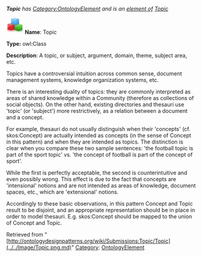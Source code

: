 ___Topic__ has [Category:OntologyElement](../../Category/OntologyElement.md "Category:OntologyElement") and is an [element of](../../Property/ElementOf.md "Property:ElementOf") [Topic](../../Submissions/Topic.md "Submissions:Topic")_


  




[![Class](../../images/thumb/2/27/Class.gif/45px-Class.gif)](../../Image/Class.gif.md "Class")
__Name__: Topic 


__Type:__ owl:Class 


__Description__: A topic, or subject, argument, domain, theme, subject area, etc.


Topics have a controversial intuition across common sense, document management systems, knowledge organization systems, etc.


  



There is an interesting duality of topics: they are commonly interpreted as areas of shared knowledge within a Community (therefore as collections of social objects). On the other hand, existing directories and thesauri use 'topic' (or 'subject') more restrictively, as a relation between a document and a concept. 


  



For example, thesauri do not usually distinguish when their 'concepts' (cf. skos:Concept) are actually intended as concepts (in the sense of Concept in this pattern) and when they are intended as topics. The distinction is clear when you compare these two sample sentences: 'the football topic is part of the sport topic' vs. 'the concept of football is part of the concept of sport'. 


While the first is perfectly acceptable, the second is counterintuitive and even possibly wrong. This effect is due to the fact that concepts are 'intensional' notions and are not intended as areas of knowledge, document spaces, etc., which are 'extensional' notions.


  



Accordingly to these basic observations, in this pattern Concept and Topic result to be disjoint, and an appropriate representation should be in place in order to model thesauri. E.g. skos:Concept should be mapped to the union of Concept and Topic. 





Retrieved from "[http://ontologydesignpatterns.org/wiki/Submissions:Topic/Topic](../../Image/Topic.png.md)"
 [Category](http://ontologydesignpatterns.org/wiki/Special:Categories "Special:Categories"): [OntologyElement](../../Category/OntologyElement.md "Category:OntologyElement")